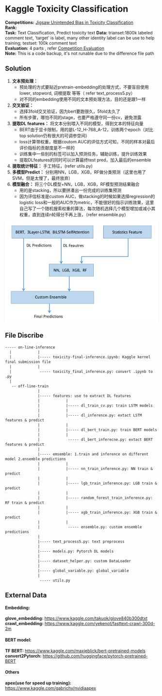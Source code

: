 # Kaggle Toxicity Classification

__Competitions:__ [Jigsaw Unintended Bias in Toxicity Classification](https://www.kaggle.com/c/jigsaw-unintended-bias-in-toxicity-classification)  
__Rank:__   
__Task:__ Text Classification, Predict toxicity text
__Data:__ trianset:1800k labeled comment text, 'target' is label, many other identity label can be use to help training; testset: 100k comment text  
__Evaluation:__ 4 parts , refer [Competition Evaluation](https://www.kaggle.com/c/jigsaw-unintended-bias-in-toxicity-classification/overview/evaluation)  
__Note:__ This is a code backup, it's not runable due to the difference file path  



## Solution  
1. __文本预处理：__  
	* 预处理的方式要贴近pretrain-embedding的处理方式，不要盲目使用lower, stopword, 词根提取 等等（ refer text_process5.py）  
	* 对不同的embedding使用不同的文本预处理方法，目的还是跟1一样
2. __交叉验证：__  
	* 选择3fold交叉验证，因为bert要跑很久，5fold太久了  
	* 所有步骤，哪怕不同的stage，也要严格遵守同一份cv，避免泄露  
3. __提取DL features：__ 将文本分别喂入不同的模型，得到文本的特征向量
	* BERT由于显卡限制，用的是L-12_H-768_A-12，训练两个epoch（对比top solution仍有很大的可调参空间）  
	* loss计算带权重，根据coutom AUC的评估方式可知，不同的样本对最后评价指标的贡献度是不一样的  
	* 训练集中一些别的标签可以加入预测任务，辅助训练，提升训练效果  
	* 提取DLfeatures的同时可以计算最终test pred，加入最后的ensemble  
4. __提取统计特征：__ 手工特征，(refer utils.py)  
5. __多模型Predict：__ 分别用NN，LGB，XGB，RF做分类预测（这里也用了SVM，但是太慢了，最终放弃）  
6. __模型融合：__ 将三个DL模型+NN，LGB，XGB，RF模型预测结果融合
	* 用的是stacking，所以要拼凑出一份完成的训练集预测  
	* 因为评估标准是custom AUC，做stacking的时候如果选择regression的logistic loss和一般的AUC作为metric，不能很好的指示训练效果，这里自己写了一个随机搜索权重的算法，每次随机选择几个模型增加或减小其权重，直到连续n轮得分不再上涨，（refer ensemble.py）  
	
<img src="./toxicity_architectural.png">


## File Discribe
```
----- on-line-inference
  |            |
  |            |----- toxicity-final-inference.ipynb: Kaggle kernel final submission file
  |            |
  |             ----- toxicity_final_inference.py: convert .ipynb to .py
  |
   -- off-line-train
               |
               |----- features: use to eatract DL features
               |            |
               |            |----- dl_train_cv.py: train LSTM models
               |            |
               |            |----- dl_inference.py: extact LSTM features & predict
               |            |
               |            |----- dl_bert_train.py: train BERT models
               |            |
               |             ----- dl_bert_inferecne.py: extact BERT features & predict
               | 
               |----- emsemble: 1.train and inference on different model 2.ensemble predictions
               |            | 
               |            |----- nn_train_inference.py: NN train & predict
               |            | 
               |            |----- lgb_train_inference.py: LGB train & predict
               |            | 
               |            |----- random_forest_train_inference.py: RF train & predict
               |            | 
               |            |----- xgb_train_inference.py: XGB train & predict
               |            | 
               |             ----- ensemble.py: custom ensemble predictions 
               |
               |----- text_process5.py: text preprocess
               |
               |----- models.py: Pytorch DL models 
               |
               |----- dataset_helper.py: custom DataLoader
               |
               |----- global_variable.py: global_variable
               |
                ----- utils.py
```

## External Data  

#### Embedding:  
__glove_embedding:__ https://www.kaggle.com/takuok/glove840b300dtxt  
__crawl_embedding:__ https://www.kaggle.com/yekenot/fasttext-crawl-300d-2m  

#### BERT model:
__TF BERT:__ https://www.kaggle.com/maxjeblick/bert-pretrained-models  
__convert2Pytorch:__ https://github.com/huggingface/pytorch-pretrained-BERT  

#### Others
__apex(use for speed up training):__ https://www.kaggle.com/gabrichy/nvidiaapex  